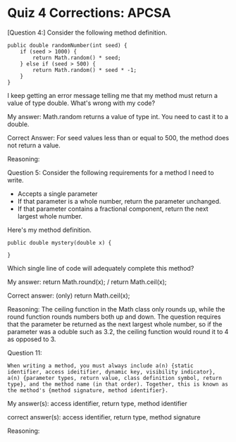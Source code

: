 # Quiz 4 Corrections: APCSA

[Question 4:]
Consider the following method definition.

```
public double randomNumber(int seed) {
    if (seed > 1000) {
        return Math.random() * seed;
    } else if (seed > 500) { 
        return Math.random() * seed * -1;
    }
}
```
I keep getting an error message telling me that my method must return a value of type double. What's wrong with my code?

My answer:  Math.random returns a value of type int. You need to cast it to a double. 

Correct Answer: For seed values less than or equal to 500, the method does not return a value.

Reasoning: 

Question 5: 
Consider the following requirements for a method I need to write.

- Accepts a single parameter
- If that parameter is a whole number, return the parameter unchanged.
- If that parameter contains a fractional component, return the next largest whole number.

Here's my method definition.
```
public double mystery(double x) {

}
```
Which single line of code will adequately complete this method?

My answer: return Math.round(x); / return Math.ceil(x);

Correct answer: (only) return Math.ceil(x);

Reasoning: The ceiling function in the Math class only rounds up, while the round function rounds numbers both up and down. The question requires that the parameter be returned as the next largest whole number, so if the parameter was a oduble such as 3.2, the ceiling function would round it to 4 as opposed to 3.

Question 11: 

`
When writing a method, you must always include a(n) {static identifier, access ideitifier, dynamic key, visibility indicator}, a(n) {parameter types, return value, class definition symbol, return type}, and the method name (in that order). Together, this is known as the method's {method signature, method identifier}.
`

My answer(s): access identifier, return type, method identifier

correct answer(s): access identifier, return type, method signature

Reasoning: 
